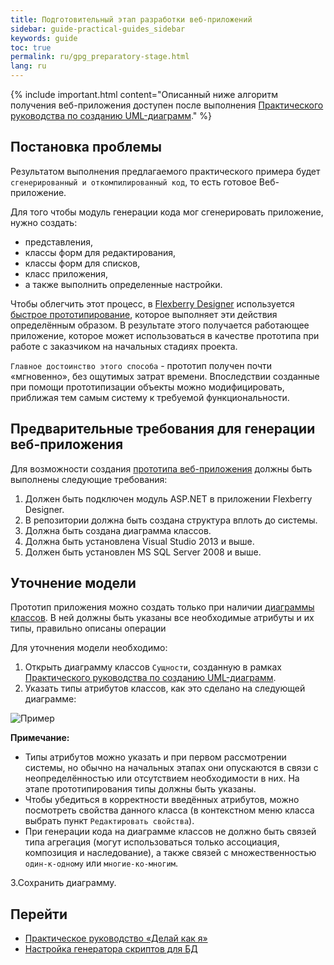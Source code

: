 ```yaml
---
title: Подготовительный этап разработки веб-приложений
sidebar: guide-practical-guides_sidebar
keywords: guide
toc: true
permalink: ru/gpg_preparatory-stage.html
lang: ru
---
```


{% include important.html content="Описанный ниже алгоритм получения веб-приложения доступен после выполнения [Практического руководства по созданию UML-диаграмм](gpg_practical-guides-uml.html)." %}

## Постановка проблемы

Результатом выполнения предлагаемого практического примера будет `сгенерированный и откомпилированный код`, то есть готовое Веб-приложение.

Для того чтобы модуль генерации кода мог сгенерировать приложение, нужно создать:

* представления,
* классы форм для редактирования,
* классы форм для списков,
* класс приложения,
* а также выполнить определенные настройки.

Чтобы облегчить этот процесс, в [Flexberry Designer](fd_flexberry-designer.html) используется [быстрое прототипирование](fd_using-quick-prototyping.html), которое выполняет эти действия определённым образом. В результате этого получается работающее приложение, которое может использоваться в качестве прототипа при работе с заказчиком на начальных стадиях проекта.

`Главное достоинство этого способа` - прототип получен почти «мгновенно», без ощутимых затрат времени. Впоследствии созданные при помощи прототипизации объекты можно модифицировать, приближая тем самым систему к требуемой функциональности.

## Предварительные требования для генерации веб-приложения

Для возможности создания [прототипа веб-приложения](fd_prototype-creation.html) должны быть выполнены следующие требования:

1. Должен быть подключен модуль ASP.NET в приложении Flexberry Designer.
2. В репозитории должна быть создана структура вплоть до системы.
3. Должна быть создана диаграмма классов.
4. Должна быть установлена Visual Studio 2013 и выше.
5. Должен быть установлен MS SQL Server 2008 и выше.

## Уточнение модели

Прототип приложения можно создать только при наличии [диаграммы классов](fd_class-diagram.html). В ней должны быть указаны все необходимые атрибуты и их типы, правильно описаны операции

Для уточнения модели необходимо:

1. Открыть диаграмму классов `Сущности`, созданную в рамках [Практического руководства по созданию UML-диаграмм](gpg_practical-guides-uml.html).
2. Указать типы атрибутов классов, как это сделано на следующей диаграмме:

![Пример](/images/pages/guides/flexberry-aspnet/refined-ckass-diagram.png)

__Примечание:__

* Типы атрибутов можно указать и при первом рассмотрении системы, но обычно на начальных этапах они опускаются в связи с неопределённостью или отсутствием необходимости в них. На этапе прототипирования типы должны быть указаны.
* Чтобы убедиться в корректности введённых атрибутов, можно посмотреть свойства данного класса (в контекстном меню класса выбрать пункт `Редактировать свойства`).
* При генерации кода на диаграмме классов не должно быть связей типа агрегация (могут использоваться только ассоциация, композиция и наследование), а также связей с множественностью `один-к-одному` или `многие-ко-многим`.

3.Сохранить диаграмму.

## Перейти

* [Практическое руководство  «Делай как я»](gpg_landing-page.html) <i class="fa fa-arrow-up" aria-hidden="true"></i>
* [Настройка генератора скриптов для БД](gpg_configuring-script-generator-db.html) <i class="fa fa-arrow-right" aria-hidden="true"></i>
